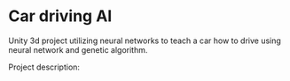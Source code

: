 # Car driving AI
 Unity 3d project utilizing neural networks to teach a car how to drive using neural network and genetic algorithm. 
 
 Project description:
 
